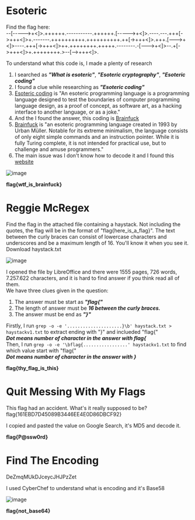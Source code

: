 # Esoteric
Find the flag here:</br>
--[----->+<]>.++++++.-----------.++++++.[----->+<]>.----.---.+++[->+++<]>+.-------.++++++++++.++++++++++.++[->+++<]>.+++.[--->+<]>----.+++[->+++<]>++.++++++++.+++++.--------.-[--->+<]>--.+[->+++<]>+.++++++++.>--[-->+++<]>.

To understand what this code is, I made a plenty of research</br>
1. I searched as ***"What is esoteric"***, ***"Esoteric cryptography"***, ***"Esoteric coding"***
2. I found a clue while researching as ***"Esoteric coding"***
3. [Esoteric coding](https://en.wikipedia.org/wiki/Esoteric_programming_language) is "An esoteric programming language is a programming language designed to test the boundaries of computer programming language design, as a proof of concept, as software art, as a hacking interface to another language, or as a joke."
4. And the I found the answer, this coding is [Brainfuck](https://en.wikipedia.org/wiki/Esoteric_programming_language#Brainfuck)
5. [Brainfuck](https://en.wikipedia.org/wiki/Brainfuck) is "an esoteric programming language created in 1993 by Urban Müller. Notable for its extreme minimalism, the language consists of only eight simple commands and an instruction pointer. While it is fully Turing complete, it is not intended for practical use, but to challenge and amuse programmers."
6. The main issue was I don't know how to decode it and I found this [website](https://www.tutorialspoint.com/execute_brainfk_online.php)

![image](https://user-images.githubusercontent.com/50519199/121124792-2e8d6000-c82e-11eb-8846-97ba3a936e4a.png)

**flag{wtf_is_brainfuck}**

# Reggie McRegex
Find the flag in the attached file containing a haystack. Not including the quotes, the flag will be in the format of "flag{here_is_a_flag}". The text between the curly braces can consist of lowercase characters and underscores and be a maximum length of 16. You'll know it when you see it.</br>
Download haystack.txt

![image](https://user-images.githubusercontent.com/50519199/121124960-714f3800-c82e-11eb-8e4a-ee806a239ff2.png)

I opened the file by LibreOffice and there were 1555 pages, 726 words, 7.257.622 characters, and it is hard to find answer if you think read all of them.</br>
We have three clues given in the question:
1. The answer must be start as ***"flag{"***
2. The length of answer must be ***16 between the curly braces.***
3. The answer must be end as ***"}"***

Firstly, I run ``grep -o -e '.....................}\b' haystack.txt > haystackv1.txt`` to extract ending with "}" and inclueded "flag{"</br>
***Dot means number of character in the answer with flag{***</br>
Then, I run ``grep -o -e '\bflag{.................' haystackv1.txt`` to find which value start with "flag{"</br>
***Dot means number of character in the answer with }***

**flag{thy_flag_is_this}**

# Quit Messing With My Flags
This flag had an accident. What's it really supposed to be?</br>
flag{161EBD7D45089B3446EE4E0D86DBCF92}

I copied and pasted the value on Google Search, it's MD5 and decode it.

**flag{P@ssw0rd}**

# Find The Encoding
DeZmqMUkDJceycJHJPzZet

I used CyberChef to understand what is encoding and it's Base58

![image](https://user-images.githubusercontent.com/50519199/121127178-0c95dc80-c832-11eb-813d-74cca9e0b7f1.png)


**flag{not_base64}**
